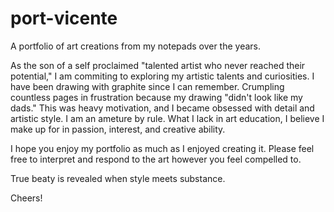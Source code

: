 # port-vicente
A portfolio of art creations from my notepads over the years.

As the son of a self proclaimed "talented artist who never reached their potential," I am commiting to exploring my artistic talents and curiosities. I have been drawing with graphite since I can remember. Crumpling countless pages in frustration because my drawing "didn't look like my dads." This was heavy motivation, and I became obsessed with detail and artistic style. I am an ameture by rule. What I lack in art education, I believe I make up for in passion, interest, and creative ability.

I hope you enjoy my portfolio as much as I enjoyed creating it. Please feel free to interpret and respond to the art however you feel compelled to. 

True beaty is revealed when style meets substance.

Cheers!
